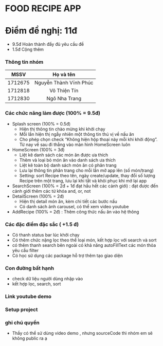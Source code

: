 # **FOOD RECIPE APP**

# Điểm đề nghị: 11đ
- 9.5đ Hoàn thành đẩy đủ yêu cầu đề
- 1.5đ Cộng thêm

### Thông tin nhóm
| MSSV     |           Họ và tên    |
|:--------:|:----------------------:|
| 1712675  | Nguyễn Thành Vĩnh Phúc |
| 1712818  | Võ Thiện Tín           |
| 1712830  | Ngô Nha Trang          |

### Các chức năng làm được (100% = 9.5đ)
 - Splash screen (100% = 0.5đ)
    - Hiện thị thông tin chào mừng khi khởi chạy
    - Mỗi lần hiện thị ngẫy nhiên một thông tin thú vị về nấu ăn
    - Cho phép chọn check “Không hiện hộp thoại này mỗi khi khởi động”. Từ nay về sau đi thẳng vào màn hình HomeScreen luôn
 - HomeScreen (100% = 3đ)
    - Liệt kê danh sách các món ăn được ưa thích
    - Thêm và loại bỏ món ăn vào danh sách ưa thích
    - Liệt kê toàn bộ danh sách món ăn có phân trang
    - Lưu lại thông tin phân trang cho mỗi lần mở app lên (số món/trang)
	- Setting: sort Recipe theo tên, ngày create/update, thay đổi số lượng Recipe trên một trang, lưu lại khi tắt và khôi phục khi mở lại app
 - SearchScreen (100% = 2đ + 1đ đạt hầu hết các cảnh giới) : đạt được đến cảnh giới thêm các từ khóa and, or, not
 - DetailScreen (100% = 2đ)
    - Hiện thị detail món ăn, kèm chi tiết các bước nấu
    - Có danh sách ảnh carousel, có thể xem video youtube
- AddRecipe (100% = 2đ) : Thêm công thức nấu ăn vào hệ thông

### Các đặc điểm đặc sắc ( +1.5 đ)
 - Có thanh status bar lúc khởi chạy
 - Có thêm chức nặng lọc theo thể loại món, kết hợp lọc với search và sort
 - có thêm thanh search bên ngoài có khả năng autoFillText các món thỏa yêu cầu filter
 - Có học sử dụng các package hỗ trợ thêm tạo giao diện

### Con đường bất hạnh 
- check dữ liệu người dùng nhập vào
- kết hợp lọc, search, sort

### Link youtube demo

### Setup project

### ghi chú quyền
- Thầy có thể sử dùng video demo , nhưng sourceCode thì nhóm em sẽ không public ra ạ
